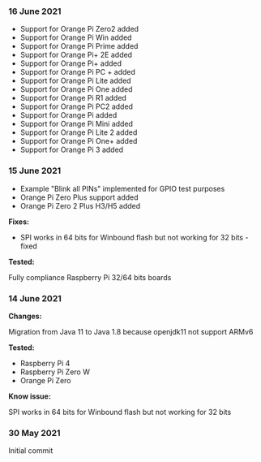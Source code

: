 ### 16 June 2021
* Support for Orange Pi Zero2 added
* Support for Orange Pi Win added
* Support for Orange Pi Prime added
* Support for Orange Pi+ 2E added
* Support for Orange Pi+ added
* Support for Orange Pi PC + added
* Support for Orange Pi Lite added
* Support for Orange Pi One added
* Support for Orange Pi R1 added
* Support for Orange Pi PC2 added
* Support for Orange Pi added
* Support for Orange Pi Mini added
* Support for Orange Pi Lite 2 added
* Support for Orange Pi One+ added
* Support for Orange Pi 3 added

### 15 June 2021
* Example "Blink all PINs" implemented for GPIO test purposes
* Orange Pi Zero Plus support added
* Orange Pi Zero 2 Plus H3/H5 added

**Fixes:**

* SPI works in 64 bits for Winbound flash but not working for 32 bits - fixed

**Tested:**

Fully compliance Raspberry Pi 32/64 bits boards


### 14 June 2021

**Changes:**

Migration from Java 11 to Java 1.8 because openjdk11 not support ARMv6

**Tested:**

* Raspberry Pi 4
* Raspberry Pi Zero W
* Orange Pi Zero

**Know issue:**

SPI works in 64 bits for Winbound flash but not working for 32 bits

### 30 May 2021
Initial commit